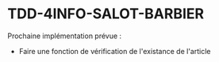 # TDD-4INFO-SALOT-BARBIER

Prochaine implémentation prévue : 
  - Faire une fonction de vérification de l'existance de l'article
